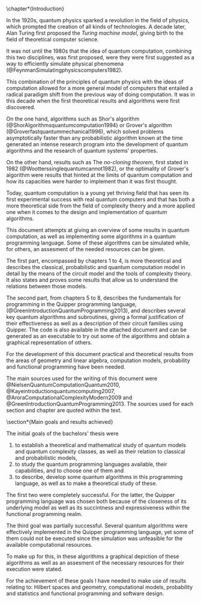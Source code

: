 \chapter*{Introduction}

<!--Antecedentes-->

In the 1920s, quantum physics sparked a revolution in the field of physics, which prompted the creation of all kinds of technologies. A decade later, Alan Turing first proposed the *Turing machine model*, giving birth to the field of theoretical computer science.

It was not until the 1980s that the idea of quantum computation, combining this two disciplines, was first proposed, were they were first suggested as a way to efficiently simulate physical phenomena (@FeynmanSimulatingphysicscomputers1982).

This combination of the principles of quantum physics with the ideas of computation allowed for a more general model of computers that entailed a radical paradigm shift from the previous way of doing computation.
It was in this decade when the first theoretical results and algorithms were first discovered.

On the one hand, algorithms such as Shor's algorithm (@ShorAlgorithmsquantumcomputation1994) or Grover's algorithm (@Groverfastquantummechanical1996), which solved problems asymptotically faster than any probabilistic algorithm known at the time generated an intense research program into the development of quantum algorithms and the research of quantum systems' properties.

On the other hand, results such as The *no-cloning theorem*, first stated in 1982 (@Wootterssinglequantumcannot1982), or the optimality of Grover's algorithm were results that hinted at the limits of quantum computation and how its capacities were harder to implement than it was first thought.

Today, quantum computation is a young yet thriving field that has seen its first experimental success with real quantum computers and that has both a more theoretical side from the field of complexity theory and a more applied one when it comes to the design and implementation of quantum algorithms.

<!--Descripción del problema-->
<!--Sintetizar el contenido de la memoria-->

This document attempts at giving an overview of some results in quantum computation, as well as implementing some algorithms in a quantum programming language.
Some of these algorithms can be simulated while, for others, an assesment of the needed resources can be given.

The first part, encompassed by chapters 1 to 4, is more theoretical and describes the classical, probabilistic and quantum computation model in detail by the means of the circuit model and the tools of complexity theory.
It also states and proves some results that allow us to understand the relations between those models.

The second part, from chapters 5 to 8, describes the fundamentals for programming in the Quipper programming language, (@GreenIntroductionQuantumProgramming2013), and describes several key quantum algorithms and subroutines, giving a formal justification of their effectiveness as well as a description of their circuit families using Quipper. The code is also available in the attached document and can be generated as an executable to try out some of the algorithms and obtain a graphical representation of others.

<!--Técnicas y áreas matemática y conceptos informáticos utilizados-->

For the development of this document practical and theoretical results from the areas of geometry and linear algebra, computation models, probability and functional programming have been needed.

The main sources used for the writing of this document were @NielsenQuantumComputationQuantum2010, @Kayeintroductionquantumcomputing2007, @AroraComputationalComplexityModern2009 and @GreenIntroductionQuantumProgramming2013.
The sources used for each section and chapter are quoted within the text.


\section*{Main goals and results achieved}

<!--Objetivos inicialmente previstos-->

The initial goals of the bachelors' thesis were

1. to establish a theoretical and mathematical study of quantum models and quantum complexity classes, as well as their relation to classical and probabilistic models,
2. to study the quantum programming languages available, their capabilities, and to choose one of them and
3. to describe, develop some quantum algorithms in this programming language, as well as to make a theoretical study of these.

<!--Objetivos alcanzados-->

The first two  were completely successful.
For the latter, the Quipper programming language was chosen both because of the closeness of its underlying model as well as its succintness and expressiveness within the functional programming realm.

The third goal was partially successful.
Several quantum algorithms were effectively implemented in the Quipper programming language, yet some of them could not be executed since the simulation was unfeasible for the available computational resources.

To make up for this, in these algorithms a graphical depiction of these algorithms as well as an assesment of the necessary resources for their execution were stated.

<!--Aspectos formativos previos utilizados-->

For the achievement of these goals I have needed to make use of results relating to: Hilbert spaces and geometry, computational models, probability and statistics and functional programming and software design.
